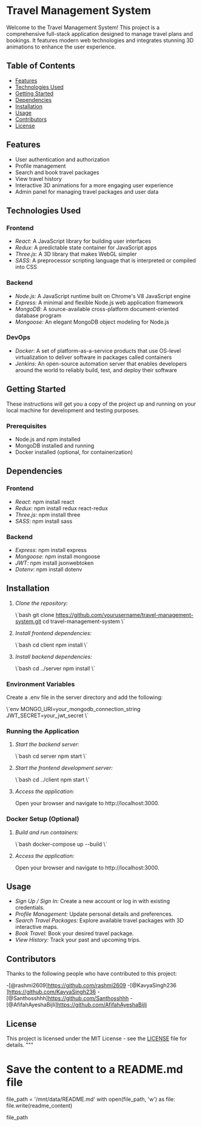  
# Travel Management System

Welcome to the Travel Management System! This project is a comprehensive full-stack application designed to manage travel plans and bookings. It features modern web technologies and integrates stunning 3D animations to enhance the user experience.

## Table of Contents

- [Features](#features)
- [Technologies Used](#technologies-used)
- [Getting Started](#getting-started)
- [Dependencies](#dependencies)
- [Installation](#installation)
- [Usage](#usage)
- [Contributors](#contributors)
- [License](#license)

## Features

- User authentication and authorization
- Profile management
- Search and book travel packages
- View travel history
- Interactive 3D animations for a more engaging user experience
- Admin panel for managing travel packages and user data

## Technologies Used

### Frontend

- *React*: A JavaScript library for building user interfaces
- *Redux*: A predictable state container for JavaScript apps
- *Three.js*: A 3D library that makes WebGL simpler
- *SASS*: A preprocessor scripting language that is interpreted or compiled into CSS

### Backend

- *Node.js*: A JavaScript runtime built on Chrome's V8 JavaScript engine
- *Express*: A minimal and flexible Node.js web application framework
- *MongoDB*: A source-available cross-platform document-oriented database program
- *Mongoose*: An elegant MongoDB object modeling for Node.js

### DevOps

- *Docker*: A set of platform-as-a-service products that use OS-level virtualization to deliver software in packages called containers
- *Jenkins*: An open-source automation server that enables developers around the world to reliably build, test, and deploy their software

## Getting Started

These instructions will get you a copy of the project up and running on your local machine for development and testing purposes.

### Prerequisites

- Node.js and npm installed
- MongoDB installed and running
- Docker installed (optional, for containerization)

## Dependencies

### Frontend

- *React*: npm install react
- *Redux*: npm install redux react-redux
- *Three.js*: npm install three
- *SASS*: npm install sass

### Backend

- *Express*: npm install express
- *Mongoose*: npm install mongoose
- *JWT*: npm install jsonwebtoken
- *Dotenv*: npm install dotenv

## Installation

1. *Clone the repository:*

   \\\`bash
   git clone https://github.com/yourusername/travel-management-system.git
   cd travel-management-system
   \\\`

2. *Install frontend dependencies:*

   \\\`bash
   cd client
   npm install
   \\\`

3. *Install backend dependencies:*

   \\\`bash
   cd ../server
   npm install
   \\\`

### Environment Variables

Create a .env file in the server directory and add the following:

\\\`env
MONGO_URI=your_mongodb_connection_string
JWT_SECRET=your_jwt_secret
\\\`

### Running the Application

1. *Start the backend server:*

   \\\`bash
   cd server
   npm start
   \\\`

2. *Start the frontend development server:*

   \\\`bash
   cd ../client
   npm start
   \\\`

3. *Access the application:*

   Open your browser and navigate to http://localhost:3000.

### Docker Setup (Optional)

1. *Build and run containers:*

   \\\`bash
   docker-compose up --build
   \\\`

2. *Access the application:*

   Open your browser and navigate to http://localhost:3000.

## Usage

- *Sign Up / Sign In:* Create a new account or log in with existing credentials.
- *Profile Management:* Update personal details and preferences.
- *Search Travel Packages:* Explore available travel packages with 3D interactive maps.
- *Book Travel:* Book your desired travel package.
- *View History:* Track your past and upcoming trips.

## Contributors

Thanks to the following people who have contributed to this project:

-[@rashmi2609]https://github.com/rashmi2609
-[@KavyaSingh236 ]https://github.com/KavyaSingh236
-[@Santhosshhh]https://github.com/Santhosshhh
-[@AfifahAyeshaBijli]https://github.com/AfifahAyeshaBijli

## License

This project is licensed under the MIT License - see the [LICENSE](LICENSE) file for details.
"""

# Save the content to a README.md file
file_path = '/mnt/data/README.md'
with open(file_path, 'w') as file:
    file.write(readme_content)

file_path

